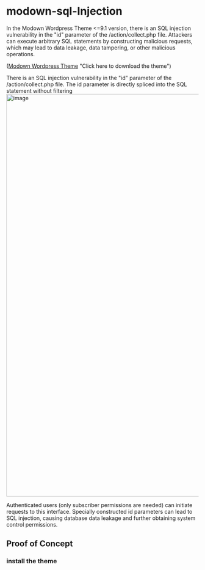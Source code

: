 # modown-sql-Injection
In the Modown Wordpress Theme <=9.1 version, there is an SQL injection vulnerability in the "id" parameter of the /action/collect.php file. Attackers can execute arbitrary SQL statements by constructing malicious requests, which may lead to data leakage, data tampering, or other malicious operations.


([Modown Wordpress Theme](https://www.mobantu.com/7191.html) "Click here to download the theme")

There is an SQL injection vulnerability in the "id" parameter of the /action/collect.php file.
The id parameter is directly spliced ​​into the SQL statement without filtering
<img width="1054" alt="image" src="https://github.com/user-attachments/assets/7ef4c7c8-3c6b-4cdf-98b3-aaddf63d55bf" />

Authenticated users (only subscriber permissions are needed) can initiate requests to this interface. Specially constructed id parameters can lead to SQL injection, causing database data leakage and further obtaining system control permissions.

## Proof of Concept

### install the theme
